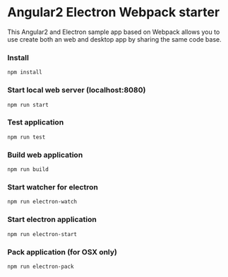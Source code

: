 # Angular2 Electron Webpack starter
This Angular2 and Electron sample app based on Webpack allows you to use create both an web and desktop app by sharing the same code base. 

### Install
`npm install`

### Start local web server (localhost:8080)
`npm run start`

### Test application
`npm run test`

### Build web application
`npm run build`

### Start watcher for electron
`npm run electron-watch`

### Start electron application
`npm run electron-start`

### Pack application (for OSX only)
`npm run electron-pack`